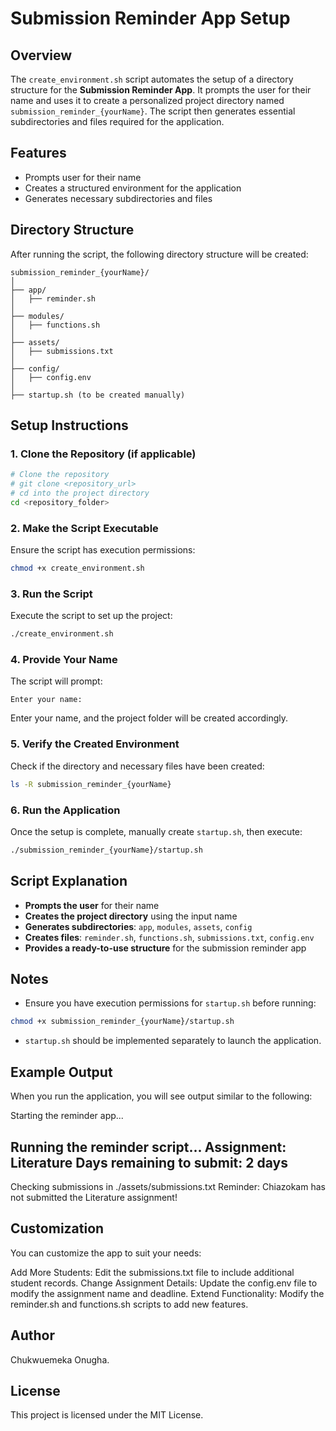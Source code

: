 # Submission Reminder App Setup

## Overview
The `create_environment.sh` script automates the setup of a directory structure for the **Submission Reminder App**. It prompts the user for their name and uses it to create a personalized project directory named `submission_reminder_{yourName}`. The script then generates essential subdirectories and files required for the application.

## Features
- Prompts user for their name
- Creates a structured environment for the application
- Generates necessary subdirectories and files

## Directory Structure
After running the script, the following directory structure will be created:
```
submission_reminder_{yourName}/
│
├── app/
│   ├── reminder.sh
│
├── modules/
│   ├── functions.sh
│
├── assets/
│   ├── submissions.txt
│
├── config/
│   ├── config.env
│
├── startup.sh (to be created manually)
```

## Setup Instructions
### 1. Clone the Repository (if applicable)
```sh
# Clone the repository
# git clone <repository_url>
# cd into the project directory
cd <repository_folder>
```

### 2. Make the Script Executable
Ensure the script has execution permissions:
```sh
chmod +x create_environment.sh
```

### 3. Run the Script
Execute the script to set up the project:
```sh
./create_environment.sh
```

### 4. Provide Your Name
The script will prompt:
```
Enter your name:
```
Enter your name, and the project folder will be created accordingly.

### 5. Verify the Created Environment
Check if the directory and necessary files have been created:
```sh
ls -R submission_reminder_{yourName}
```

### 6. Run the Application
Once the setup is complete, manually create `startup.sh`, then execute:
```sh
./submission_reminder_{yourName}/startup.sh
```

## Script Explanation
- **Prompts the user** for their name
- **Creates the project directory** using the input name
- **Generates subdirectories**: `app`, `modules`, `assets`, `config`
- **Creates files**: `reminder.sh`, `functions.sh`, `submissions.txt`, `config.env`
- **Provides a ready-to-use structure** for the submission reminder app

## Notes
- Ensure you have execution permissions for `startup.sh` before running:
```sh
chmod +x submission_reminder_{yourName}/startup.sh
```
- `startup.sh` should be implemented separately to launch the application.

## Example Output

When you run the application, you will see output similar to the following:

Starting the reminder app...

Running the reminder script...
Assignment: Literature
Days remaining to submit: 2 days
--------------------------------------------
Checking submissions in ./assets/submissions.txt
Reminder: Chiazokam has not submitted the Literature assignment!

## Customization

You can customize the app to suit your needs:

Add More Students: Edit the submissions.txt file to include additional student records.
Change Assignment Details: Update the config.env file to modify the assignment name and deadline.
Extend Functionality: Modify the reminder.sh and functions.sh scripts to add new features.

## Author
Chukwuemeka Onugha.

## License
This project is licensed under the MIT License.

